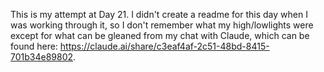 This is my attempt at Day 21. I didn't create a readme for this day when I was working through it, so I don't remember what my high/lowlights were except for what can be gleaned from my chat with Claude, which can be found here: https://claude.ai/share/c3eaf4af-2c51-48bd-8415-701b34e89802.